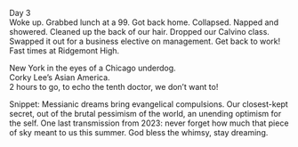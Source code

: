 Day 3  
Woke up. Grabbed lunch at a 99\. Got back home. Collapsed. Napped and showered. Cleaned up the back of our hair. Dropped our Calvino class. Swapped it out for a business elective on management. Get back to work\! Fast times at Ridgemont High.

New York in the eyes of a Chicago underdog.  
Corky Lee’s Asian America.  
2 hours to go, to echo the tenth doctor, we don’t want to\!

Snippet: Messianic dreams bring evangelical compulsions. Our closest-kept secret, out of the brutal pessimism of the world, an unending optimism for the self. One last transmission from 2023: never forget how much that piece of sky meant to us this summer. God bless the whimsy, stay dreaming.
